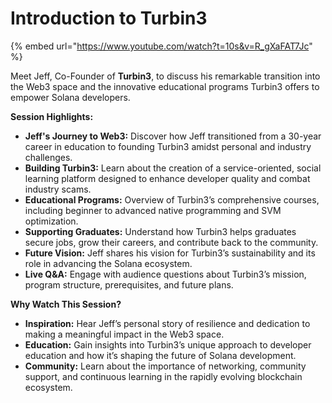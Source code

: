 # Introduction to Turbin3

{% embed url="https://www.youtube.com/watch?t=10s&v=R_gXaFAT7Jc" %}

Meet Jeff, Co-Founder of **Turbin3**, to discuss his remarkable transition into the Web3 space and the innovative educational programs Turbin3 offers to empower Solana developers.

**Session Highlights:**

* **Jeff's Journey to Web3:** Discover how Jeff transitioned from a 30-year career in education to founding Turbin3 amidst personal and industry challenges.
* **Building Turbin3:** Learn about the creation of a service-oriented, social learning platform designed to enhance developer quality and combat industry scams.
* **Educational Programs:** Overview of Turbin3’s comprehensive courses, including beginner to advanced native programming and SVM optimization.
* **Supporting Graduates:** Understand how Turbin3 helps graduates secure jobs, grow their careers, and contribute back to the community.
* **Future Vision:** Jeff shares his vision for Turbin3’s sustainability and its role in advancing the Solana ecosystem.
* **Live Q\&A:** Engage with audience questions about Turbin3’s mission, program structure, prerequisites, and future plans.

**Why Watch This Session?**

* **Inspiration:** Hear Jeff’s personal story of resilience and dedication to making a meaningful impact in the Web3 space.
* **Education:** Gain insights into Turbin3’s unique approach to developer education and how it’s shaping the future of Solana development.
* **Community:** Learn about the importance of networking, community support, and continuous learning in the rapidly evolving blockchain ecosystem.
